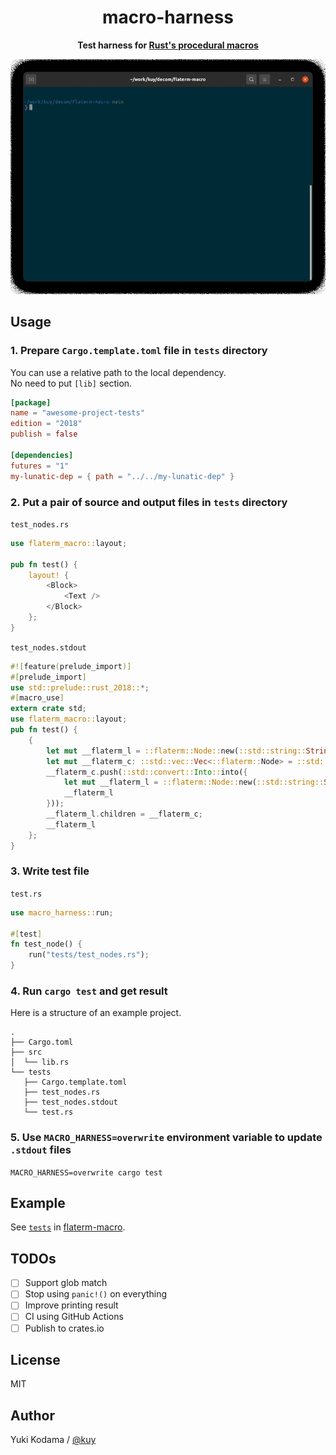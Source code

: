 <h1 align="center">macro-harness</h1>
<p align="center">
  <b>Test harness for <a href="https://doc.rust-lang.org/reference/procedural-macros.html">Rust's procedural macros</a></b>
</p>

![screen](./assets/screen.gif)

## Usage

### 1. Prepare `Cargo.template.toml` file in `tests` directory

You can use a relative path to the local dependency.  
No need to put `[lib]` section.

```toml
[package]
name = "awesome-project-tests"
edition = "2018"
publish = false

[dependencies]
futures = "1"
my-lunatic-dep = { path = "../../my-lunatic-dep" }
```

### 2. Put a pair of source and output files in `tests` directory

`test_nodes.rs`

```rust
use flaterm_macro::layout;

pub fn test() {
    layout! {
        <Block>
            <Text />
        </Block>
    };
}
```

`test_nodes.stdout`

```rust
#![feature(prelude_import)]
#[prelude_import]
use std::prelude::rust_2018::*;
#[macro_use]
extern crate std;
use flaterm_macro::layout;
pub fn test() {
    {
        let mut __flaterm_l = ::flaterm::Node::new(::std::string::String::from("Block"));
        let mut __flaterm_c: ::std::vec::Vec<::flaterm::Node> = ::std::default::Default::default();
        __flaterm_c.push(::std::convert::Into::into({
            let mut __flaterm_l = ::flaterm::Node::new(::std::string::String::from("Text"));
            __flaterm_l
        }));
        __flaterm_l.children = __flaterm_c;
        __flaterm_l
    };
}
```

### 3. Write test file

`test.rs`

```rust
use macro_harness::run;

#[test]
fn test_node() {
    run("tests/test_nodes.rs");
}
```

### 4. Run `cargo test` and get result

Here is a structure of an example project.

```
.
├── Cargo.toml
├── src
│  └── lib.rs
└── tests
   ├── Cargo.template.toml
   ├── test_nodes.rs
   ├── test_nodes.stdout
   └── test.rs
```

### 5. Use `MACRO_HARNESS=overwrite` environment variable to update `.stdout` files

`MACRO_HARNESS=overwrite cargo test`

## Example

See [`tests`](https://github.com/kuy/decom/tree/main/flaterm-macro/tests) in [flaterm-macro](https://github.com/kuy/decom/tree/main/flaterm-macro).

## TODOs

- [ ] Support glob match
- [ ] Stop using `panic!()` on everything
- [ ] Improve printing result
- [ ] CI using GitHub Actions
- [ ] Publish to crates.io

## License

MIT

## Author

Yuki Kodama / [@kuy](https://twitter.com/kuy)
